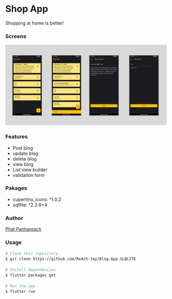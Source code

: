 # Shop App

Shopping at home is better!


### Screens

<img src="images/Banner.png" />

### Features

- Post blog
- update blog
- delete blog
- view blog
- List view builder
- validation form

### Pakages

- cupertino_icons: ^1.0.2
- sqflite: ^2.2.8+4


### Author

[Phat Panhareach](https://github.com/Re4ch-Jay/)


### Usage

```bash
# Clone this repository
$ git clone https://github.com/Re4ch-Jay/Blog-App-SLQLITE

# Install dependencies
$ flutter packages get

# Run the app
$ flutter run
```